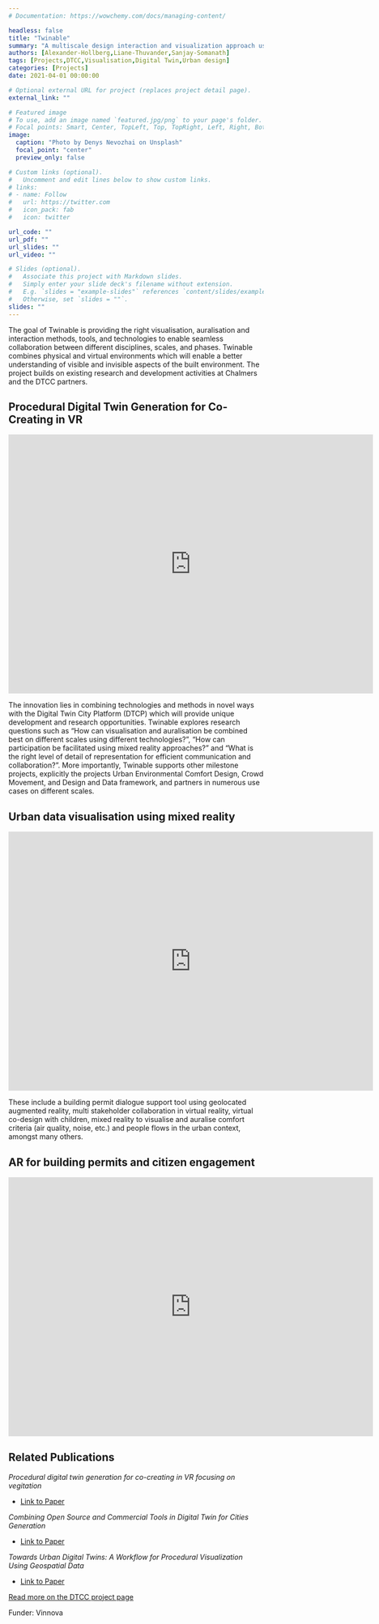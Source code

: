 ```yaml
---
# Documentation: https://wowchemy.com/docs/managing-content/

headless: false
title: "Twinable"
summary: "A multiscale design interaction and visualization approach using mixed realities"
authors: [Alexander-Hollberg,Liane-Thuvander,Sanjay-Somanath]
tags: [Projects,DTCC,Visualisation,Digital Twin,Urban design]
categories: [Projects]
date: 2021-04-01 00:00:00

# Optional external URL for project (replaces project detail page).
external_link: ""

# Featured image
# To use, add an image named `featured.jpg/png` to your page's folder.
# Focal points: Smart, Center, TopLeft, Top, TopRight, Left, Right, BottomLeft, Bottom, BottomRight.
image:
  caption: "Photo by Denys Nevozhai on Unsplash"
  focal_point: "center"
  preview_only: false

# Custom links (optional).
#   Uncomment and edit lines below to show custom links.
# links:
# - name: Follow
#   url: https://twitter.com
#   icon_pack: fab
#   icon: twitter

url_code: ""
url_pdf: ""
url_slides: ""
url_video: ""

# Slides (optional).
#   Associate this project with Markdown slides.
#   Simply enter your slide deck's filename without extension.
#   E.g. `slides = "example-slides"` references `content/slides/example-slides.md`.
#   Otherwise, set `slides = ""`.
slides: ""
---
```

The goal of Twinable is providing the right visualisation, auralisation and interaction methods, tools, and technologies to enable seamless collaboration between different disciplines, scales, and phases. Twinable combines physical and virtual environments which will enable a better understanding of visible and invisible aspects of the built environment. The project builds on existing research and development activities at Chalmers and the DTCC partners. 


## Procedural Digital Twin Generation for Co-Creating in VR
<iframe width="720" height="512" src="https://www.youtube.com/embed/WbALDD8XL20?si=TK5LxlvUHsRgWiTk" title="YouTube video player" frameborder="0" allow="accelerometer; autoplay; clipboard-write; encrypted-media; gyroscope; picture-in-picture; web-share" referrerpolicy="strict-origin-when-cross-origin" allowfullscreen></iframe>


The innovation lies in combining technologies and methods in novel ways with the Digital Twin City Platform (DTCP) which will provide unique development and research opportunities. Twinable explores research questions such as “How can visualisation and auralisation be combined best on different scales using different technologies?”, “How can participation be facilitated using mixed reality approaches?” and “What is the right level of detail of representation for efficient communication and collaboration?”. More importantly, Twinable supports other milestone projects, explicitly the projects Urban Environmental Comfort Design, Crowd Movement, and Design and Data framework, and partners in numerous use cases on different scales. 


## Urban data visualisation using mixed reality

<iframe width="720" height="512" src="https://www.youtube.com/embed/tN2_TJ1ZYhQ?si=lJ0sDmOli3F3XjkX" title="YouTube video player" frameborder="0" allow="accelerometer; autoplay; clipboard-write; encrypted-media; gyroscope; picture-in-picture; web-share" referrerpolicy="strict-origin-when-cross-origin" allowfullscreen></iframe>

These include a building permit dialogue support tool using geolocated augmented reality, multi stakeholder collaboration in virtual reality, virtual co-design with children, mixed reality to visualise and auralise comfort criteria (air quality, noise, etc.) and people flows in the urban context, amongst many others. 

## AR for building permits and citizen engagement

<iframe width="720" height="512" src="https://www.youtube.com/embed/YiZJNMo2vw4?si=Te3cZYLM6mdQQJX8" title="YouTube video player" frameborder="0" allow="accelerometer; autoplay; clipboard-write; encrypted-media; gyroscope; picture-in-picture; web-share" referrerpolicy="strict-origin-when-cross-origin" allowfullscreen></iframe>


## Related Publications

*Procedural digital twin generation for co-creating in VR focusing on vegitation* 
- [Link to Paper](https://isprs-archives.copernicus.org/articles/XLVIII-4-W5-2022/189/2022/isprs-archives-XLVIII-4-W5-2022-189-2022.html)

*Combining Open Source and Commercial Tools in Digital Twin for Cities Generation*
- [Link to Paper](https://www.sciencedirect.com/science/article/pii/S2405896322011600)

*Towards Urban Digital Twins: A Workflow for Procedural Visualization Using Geospatial Data*
- [Link to Paper](https://www.mdpi.com/2072-4292/16/11/1939)

[Read more on the DTCC project page](https://dtcc.chalmers.se/twinable/)

Funder: Vinnova
